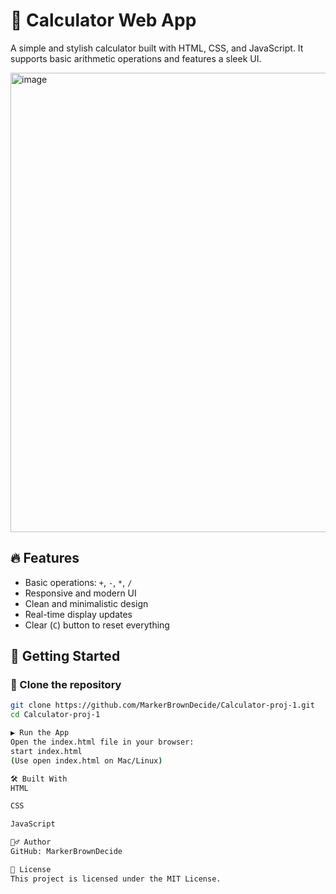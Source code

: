 # 🧮 Calculator Web App

A simple and stylish calculator built with HTML, CSS, and JavaScript. It supports basic arithmetic operations and features a sleek UI.

<img width="513" height="735" alt="image" src="https://github.com/user-attachments/assets/d353a3e9-5376-42fd-82bf-6e50352468e8" />

## 🔥 Features

- Basic operations: `+`, `-`, `*`, `/`
- Responsive and modern UI
- Clean and minimalistic design
- Real-time display updates
- Clear (`C`) button to reset everything

## 🚀 Getting Started

### 📁 Clone the repository

```bash
git clone https://github.com/MarkerBrownDecide/Calculator-proj-1.git
cd Calculator-proj-1

▶️ Run the App
Open the index.html file in your browser:
start index.html
(Use open index.html on Mac/Linux)

🛠️ Built With
HTML

CSS

JavaScript

🙋‍♂️ Author
GitHub: MarkerBrownDecide

📄 License
This project is licensed under the MIT License.
